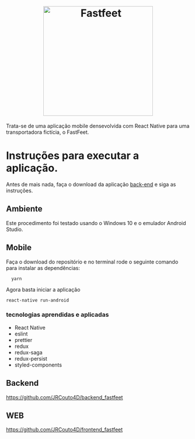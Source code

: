 <h1 align="center">
  <img alt="Fastfeet" title="Fastfeet" src="https://raw.githubusercontent.com/Rocketseat/bootcamp-gostack-desafio-02/master/.github/logo.png" width="300px" />
</h1>

<span align="center">
  Trata-se de uma aplicação mobile densevolvida com React Native para uma transportadora fictícia, o FastFeet.
</span>

# Instruções para executar a aplicação.

Antes de mais nada, faça o download da aplicação <a href="https://github.com/JRCouto4D/backend_fastfeet">back-end</a> e siga as instruções.

## Ambiente 

Este procedimento foi testado usando o Windows 10 e o emulador Android Studio.

## Mobile

Faça o download do repositório e no terminal rode o seguinte comando para instalar as dependências:

```
  yarn
```

Agora basta iniciar a aplicação 

```
react-native run-android
```

### tecnologias aprendidas e aplicadas

- React Native
- eslint
- prettier
- redux
- redux-saga
- redux-persist
- styled-components

## Backend

https://github.com/JRCouto4D/backend_fastfeet

## WEB

https://github.com/JRCouto4D/frontend_fastfeet
